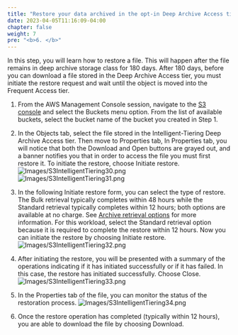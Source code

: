 ```yaml
---
title: "Restore your data archived in the opt-in Deep Archive Access tier"
date: 2023-04-05T11:16:09-04:00
chapter: false
weight: 7
pre: "<b>6. </b>"
---
```


In this step, you will learn how to restore a file. This will happen after the file remains in deep archive storage class for 180 days. After 180 days, before you can download a file stored in the Deep Archive Access tier, you must initiate the restore request and wait until the object is moved into the Frequent Access tier.

1. From the AWS Management Console session, navigate to the [S3 console](https://s3.console.aws.amazon.com/s3/home) and select the Buckets menu option. From the list of available buckets, select the bucket name of the bucket you created in Step 1.

2. In the Objects tab, select the file stored in the Intelligent-Tiering Deep Archive Access tier.
Then move to Properties tab, In Properties tab, you will notice that both the Download and Open buttons are grayed out, and a banner notifies you that in order to access the file you must first restore it. To initiate the restore, choose Initiate restore.
![Images/S3IntelligentTiering30.png](/Cost/100_S3_Intelligent_Tiering/Images/S3-IntelligentTiering-30.png)
![Images/S3IntelligentTiering31.png](/Cost/100_S3_Intelligent_Tiering/Images/S3-IntelligentTiering-31.png)

3. In the following Initiate restore form, you can select the type of restore. The Bulk retrieval typically completes within 48 hours while the Standard retrieval typically completes within 12 hours; both options are available at no charge. See [Archive retrieval options](https://docs.aws.amazon.com/AmazonS3/latest/userguide/restoring-objects-retrieval-options.html) for more information. For this workload, select the Standard retrieval option because it is required to complete the restore within 12 hours. Now you can initiate the restore by choosing Initiate restore.
![Images/S3IntelligentTiering32.png](/Cost/100_S3_Intelligent_Tiering/Images/S3-IntelligentTiering-32.png)

4. After initiating the restore, you will be presented with a summary of the operations indicating if it has initiated successfully or if it has failed. In this case, the restore has initiated successfully. Choose Close.
![Images/S3IntelligentTiering33.png](/Cost/100_S3_Intelligent_Tiering/Images/S3-IntelligentTiering-33.png)

5. In the Properties tab of the file, you can monitor the status of the restoration process.
![Images/S3IntelligentTiering34.png](/Cost/100_S3_Intelligent_Tiering/Images/S3-IntelligentTiering-34.png)

6. Once the restore operation has completed (typically within 12 hours), you are able to download the file by choosing Download.